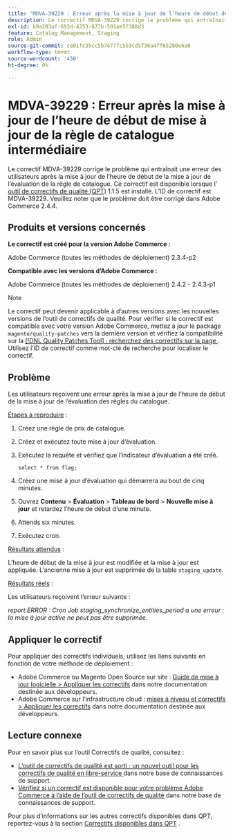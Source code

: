 ```yaml
---
title: 'MDVA-39229 : Erreur après la mise à jour de l’heure de début de mise à jour de la règle de catalogue intermédiaire'
description: Le correctif MDVA-39229 corrige le problème qui entraînait une erreur des utilisateurs après la mise à jour de l’heure de début de la mise à jour de l’évaluation de la règle de catalogue. Ce correctif est disponible lorsque l’[outil de correctifs de qualité (QPT)](https://devdocs.magento.com/guides/v2.4/comp-mgr/patching.html#mqp) 1.1.5 est installé. L’ID de correctif est MDVA-39229. Veuillez noter que le problème doit être corrigé dans Adobe Commerce 2.4.4.
exl-id: b9a203af-693d-4253-877b-591ae5f388d3
feature: Catalog Management, Staging
role: Admin
source-git-commit: ce81fc35cc5b7477fc5b3cd5f36a4ff65280e6a0
workflow-type: tm+mt
source-wordcount: '450'
ht-degree: 0%

---
```


# MDVA-39229 : Erreur après la mise à jour de l’heure de début de mise à jour de la règle de catalogue intermédiaire

Le correctif MDVA-39229 corrige le problème qui entraînait une erreur des utilisateurs après la mise à jour de l’heure de début de la mise à jour de l’évaluation de la règle de catalogue. Ce correctif est disponible lorsque l’ [outil de correctifs de qualité (QPT)](https://devdocs.magento.com/guides/v2.4/comp-mgr/patching.html#mqp) 1.1.5 est installé. L’ID de correctif est MDVA-39229. Veuillez noter que le problème doit être corrigé dans Adobe Commerce 2.4.4.

## Produits et versions concernés

**Le correctif est créé pour la version Adobe Commerce :**

Adobe Commerce (toutes les méthodes de déploiement) 2.3.4-p2

**Compatible avec les versions d’Adobe Commerce :**

Adobe Commerce (toutes les méthodes de déploiement) 2.4.2 - 2.4.3-p1

>[!NOTE]
>
>Le correctif peut devenir applicable à d’autres versions avec les nouvelles versions de l’outil de correctifs de qualité. Pour vérifier si le correctif est compatible avec votre version Adobe Commerce, mettez à jour le package `magento/quality-patches` vers la dernière version et vérifiez la compatibilité sur la [[!DNL Quality Patches Tool] : recherchez des correctifs sur la page ](https://devdocs.magento.com/quality-patches/tool.html#patch-grid). Utilisez l’ID de correctif comme mot-clé de recherche pour localiser le correctif.

## Problème

Les utilisateurs reçoivent une erreur après la mise à jour de l’heure de début de la mise à jour de l’évaluation des règles du catalogue.

<u>Étapes à reproduire</u> :

1. Créez une règle de prix de catalogue.
1. Créez et exécutez toute mise à jour d’évaluation.
1. Exécutez la requête et vérifiez que l’indicateur d’évaluation a été créé.


   `select * from flag;`


1. Créez une mise à jour d’évaluation qui démarrera au bout de cinq minutes.
1. Ouvrez **Contenu** > **Évaluation** > **Tableau de bord** > **Nouvelle mise à jour** et retardez l’heure de début d’une minute.
1. Attends six minutes.
1. Exécutez cron.

<u>Résultats attendus</u> :

L’heure de début de la mise à jour est modifiée et la mise à jour est appliquée. L’ancienne mise à jour est supprimée de la table `staging_update`.

<u>Résultats réels</u> :

Les utilisateurs reçoivent l’erreur suivante :

*report.ERROR : Cron Job staging_synchronize_entities_period a une erreur : la mise à jour active ne peut pas être supprimée.*

## Appliquer le correctif

Pour appliquer des correctifs individuels, utilisez les liens suivants en fonction de votre méthode de déploiement :

* Adobe Commerce ou Magento Open Source sur site : [Guide de mise à jour logicielle > Appliquer les correctifs](https://devdocs.magento.com/guides/v2.4/comp-mgr/patching/mqp.html) dans notre documentation destinée aux développeurs.
* Adobe Commerce sur l’infrastructure cloud : [mises à niveau et correctifs > Appliquer les correctifs](https://devdocs.magento.com/cloud/project/project-patch.html) dans notre documentation destinée aux développeurs.

## Lecture connexe

Pour en savoir plus sur l’outil Correctifs de qualité, consultez :

* [ L’outil de correctifs de qualité est sorti : un nouvel outil pour les correctifs de qualité en libre-service ](/help/announcements/adobe-commerce-announcements/magento-quality-patches-released-new-tool-to-self-serve-quality-patches.md) dans notre base de connaissances de support.
* [Vérifiez si un correctif est disponible pour votre problème Adobe Commerce à l’aide de l’outil de correctifs de qualité](/help/support-tools/patches-available-in-qpt-tool/check-patch-for-magento-issue-with-magento-quality-patches.md) dans notre base de connaissances de support.

Pour plus d’informations sur les autres correctifs disponibles dans QPT, reportez-vous à la section [Correctifs disponibles dans QPT](https://support.magento.com/hc/en-us/sections/360010506631-Patches-available-in-QPT-tool-) .
